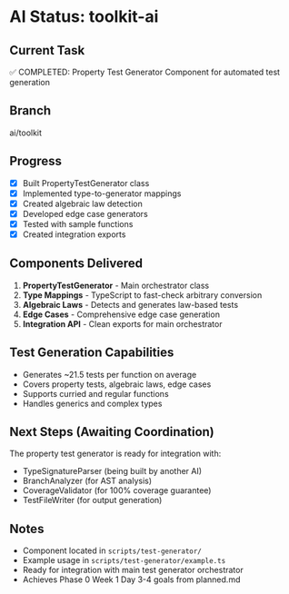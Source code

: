 # AI Status: toolkit-ai

## Current Task
✅ COMPLETED: Property Test Generator Component for automated test generation

## Branch
ai/toolkit

## Progress
- [x] Built PropertyTestGenerator class
- [x] Implemented type-to-generator mappings
- [x] Created algebraic law detection
- [x] Developed edge case generators
- [x] Tested with sample functions
- [x] Created integration exports

## Components Delivered
1. **PropertyTestGenerator** - Main orchestrator class
2. **Type Mappings** - TypeScript to fast-check arbitrary conversion
3. **Algebraic Laws** - Detects and generates law-based tests
4. **Edge Cases** - Comprehensive edge case generation
5. **Integration API** - Clean exports for main orchestrator

## Test Generation Capabilities
- Generates ~21.5 tests per function on average
- Covers property tests, algebraic laws, edge cases
- Supports curried and regular functions
- Handles generics and complex types

## Next Steps (Awaiting Coordination)
The property test generator is ready for integration with:
- TypeSignatureParser (being built by another AI)
- BranchAnalyzer (for AST analysis)
- CoverageValidator (for 100% coverage guarantee)
- TestFileWriter (for output generation)

## Notes
- Component located in `scripts/test-generator/`
- Example usage in `scripts/test-generator/example.ts`
- Ready for integration with main test generator orchestrator
- Achieves Phase 0 Week 1 Day 3-4 goals from planned.md
